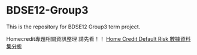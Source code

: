 # BDSE12-Group3
This is the repository for BDSE12 Group3 term project.

Homecredit專題相關資訊整理 請先看！！
[Home Credit Default Risk 數據資料集分析](https://hackmd.io/@LBear/Sy7m7bfk8/edit)
